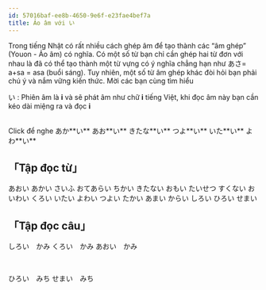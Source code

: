 ```yaml
---
id: 57016baf-ee8b-4650-9e6f-e23fae4bef7a
title: Ảo âm với い
---
```


<Intro>
Trong tiếng Nhật có rất nhiều cách ghép âm để tạo thành các “âm ghép” (Youon - Ảo âm) có nghĩa. Có một số từ bạn chỉ cần ghép hai từ đơn với nhau là đã có thể tạo thành một từ vựng có ý nghĩa chẳng hạn như あさ= a+sa = asa (buổi sáng). Tuy nhiên, một số từ âm ghép khác đòi hỏi bạn phải chú ý và nắm vững kiến thức. Mời các bạn cùng tìm hiểu
</Intro>

<CodeStep step={1}><Kanji>い</Kanji></CodeStep> : Phiên âm là <CodeStep step={2}>**i**</CodeStep> và sẽ phát âm như chữ **i** tiếng Việt, khi đọc âm này bạn cần kéo dài miệng ra và đọc **i**

<br/>

<Note>
  Click để nghe
</Note>

<JaWL m={2}>
  <Speak k="赤い"><Kanji>あか**い**</Kanji></Speak>
  <Speak k="青い"><Kanji>あお**い**</Kanji></Speak>
</JaWL>

<JaWL m={2}>
  <Speak k="汚い"><Kanji>きたな**い**</Kanji></Speak>
  <Speak k="強い"><Kanji>つよ**い**</Kanji></Speak>
</JaWL>

<JaWL m={2}>
  <Speak k="痛い"><Kanji>いた**い**</Kanji></Speak>
  <Speak k="弱い"><Kanji>よわ**い**</Kanji></Speak>
</JaWL>


## 「Tập đọc từ」

<JaWL m={4}>
  <Kanji>あおい</Kanji>
  <Kanji>あかい</Kanji>
  <Kanji>さいふ</Kanji>
  <Kanji>おてあらい</Kanji>
</JaWL>

<JaWL m={4}>
  <Kanji>ちかい</Kanji>
  <Kanji>きたない</Kanji>
  <Kanji>おもい</Kanji>
  <Kanji>たいせつ</Kanji>
</JaWL>

<JaWL m={4}>
  <Kanji>すくない</Kanji>
  <Kanji>おいわい</Kanji>
  <Kanji>くろい</Kanji>
  <Kanji>いたい</Kanji>
</JaWL>

<JaWL m={4}>
  <Kanji>よわい</Kanji>
  <Kanji>つよい</Kanji>
  <Kanji>たかい</Kanji>
  <Kanji>あまい</Kanji>
</JaWL>

<JaWL m={4}>
  <Kanji>からい</Kanji>
  <Kanji>しろい</Kanji>
  <Kanji>ひろい</Kanji>
  <Kanji>せまい</Kanji>
</JaWL>

## 「Tập đọc câu」

<JaSL>しろい　かみ</JaSL>
<JaSL>くろい　かみ</JaSL>
<JaSL>あおい　かみ</JaSL>

<br/>

<JaSL>ひろい　みち</JaSL>
<JaSL>せまい　みち</JaSL>